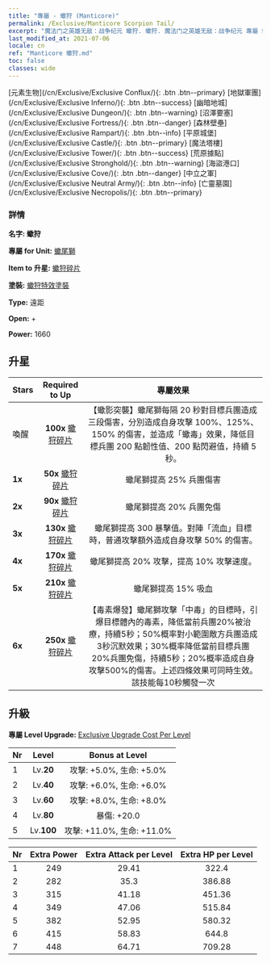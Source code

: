 ```yaml
---
title: "專屬 - 蠍狩 (Manticore)"
permalink: /Exclusive/Manticore Scorpion Tail/
excerpt: "魔法门之英雄无敌：战争纪元 蠍狩. 蠍狩. 魔法门之英雄无敌：战争纪元 專屬 蠍狩. 蠍尾獅 專屬."
last_modified_at: 2021-07-06
locale: cn
ref: "Manticore 蠍狩.md"
toc: false
classes: wide
---
```

 [元素生物](/cn/Exclusive/Exclusive Conflux/){: .btn .btn--primary} [地獄軍團](/cn/Exclusive/Exclusive Inferno/){: .btn .btn--success} [幽暗地城](/cn/Exclusive/Exclusive Dungeon/){: .btn .btn--warning} [沼澤要塞](/cn/Exclusive/Exclusive Fortress/){: .btn .btn--danger} [森林壁壘](/cn/Exclusive/Exclusive Rampart/){: .btn .btn--info} [平原城堡](/cn/Exclusive/Exclusive Castle/){: .btn .btn--primary} [魔法塔樓](/cn/Exclusive/Exclusive Tower/){: .btn .btn--success} [荒原據點](/cn/Exclusive/Exclusive Stronghold/){: .btn .btn--warning} [海盜港口](/cn/Exclusive/Exclusive Cove/){: .btn .btn--danger} [中立之軍](/cn/Exclusive/Exclusive Neutral Army/){: .btn .btn--info} [亡靈墓園](/cn/Exclusive/Exclusive Necropolis/){: .btn .btn--primary} 

### 詳情
 **名字: 蠍狩** 

 **專屬 for Unit:** [蠍尾獅](/cn/units/Manticore/) 

 **Item to 升星:** [蠍狩碎片](/cn/Items/con_992/)

 **塗裝:** [蠍狩特效塗裝](/cn/Items/con_660/)

 **Type:** 遠距

 **Open:** +

 **Power:** 1660

## 升星

  |     Stars    |  Required to Up | 專屬效果 |
  |:-------------|:---------------:|:---------------:|
  |  喚醒  | **100x** [蠍狩碎片](/cn/Items/con_992/) | 【蠍影突襲】蠍尾獅每隔 20 秒對目標兵團造成三段傷害，分別造成自身攻擊 100%、125%、150% 的傷害，並造成「蠍毒」效果，降低目標兵團 200 點韌性值、200 點閃避值，持續 5 秒。 |
  | **1x** <i class="fas fa-star"/> | **50x** [蠍狩碎片](/cn/Items/con_992/) | 蠍尾獅提高 25% 兵團傷害 |
  | **2x** <i class="fas fa-star"/> | **90x** [蠍狩碎片](/cn/Items/con_992/) | 蠍尾獅提高 20% 兵團免傷 |
  | **3x** <i class="fas fa-star"/> | **130x** [蠍狩碎片](/cn/Items/con_992/) | 蠍尾獅提高 300 暴擊值。對陣「流血」目標時，普通攻擊額外造成自身攻擊 50% 的傷害。 |
  | **4x** <i class="fas fa-star"/> | **170x** [蠍狩碎片](/cn/Items/con_992/) | 蠍尾獅提高 20% 攻擊，提高 10% 攻擊速度。 |
  | **5x** <i class="fas fa-star"/> | **210x** [蠍狩碎片](/cn/Items/con_992/) | 蠍尾獅提高 15% 吸血 |
  | **6x** <i class="fas fa-star"/> | **250x** [蠍狩碎片](/cn/Items/con_992/) | 【毒素爆發】蠍尾獅攻擊「中毒」的目標時，引爆目標體內的毒素，降低當前兵團20%被治療，持續5秒；50%概率對小範圍敵方兵團造成3秒沉默效果；30%概率降低當前目標兵團20%兵團免傷，持續5秒；20%概率造成自身攻擊500%的傷害。上述四條效果可同時生效。該技能每10秒觸發一次 |


## 升級
 **專屬 Level Upgrade:** [Exclusive Upgrade Cost Per Level](/Exclusive/ExclusiveUpgradeCostPerLevel/)

  |  Nr  |   Level  | Bonus at Level |
  |:-----|:--------:|:--------------:|
  | 1 | Lv.**20** | 攻擊: +5.0%, 生命: +5.0% |
  | 2 | Lv.**40** | 攻擊: +6.0%, 生命: +6.0% |
  | 3 | Lv.**60** | 攻擊: +8.0%, 生命: +8.0% |
  | 4 | Lv.**80** | 暴傷: +20.0 |
  | 5 | Lv.**100** | 攻擊: +11.0%, 生命: +11.0% |


  |  Nr  |  Extra Power | Extra Attack per Level | Extra HP per Level |
  |:-----|:--------:|:--------:|:--------:|
  | 1 | 249 | 29.41 | 322.4 |
  | 2 | 282 | 35.3 | 386.88 |
  | 3 | 315 | 41.18 | 451.36 |
  | 4 | 349 | 47.06 | 515.84 |
  | 5 | 382 | 52.95 | 580.32 |
  | 6 | 415 | 58.83 | 644.8 |
  | 7 | 448 | 64.71 | 709.28 |


